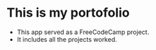 This is my portofolio
=====================

* This app served as a FreeCodeCamp project.
* It includes all the projects worked.
